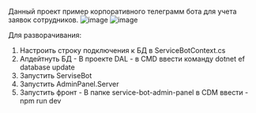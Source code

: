 Данный проект пример корпоративного телеграмм бота для учета заявок сотрудников. 
![image](https://github.com/dexchix/CorporateTelegramBotExample/assets/55812098/73e2fbb3-9b46-4d2a-a004-5cad2c68f82f)
![image](https://github.com/dexchix/CorporateTelegramBotExample/assets/55812098/e9f0e847-1448-42ea-a911-e23385d07b56)


Для разворачивания:
1. Настроить строку подключения к БД в ServiceBotContext.cs
2. Апдейтнуть БД - В проекте DAL - в CMD ввести команду dotnet ef database update
3. Запустить ServiseBot
4. Запустить AdminPanel.Server
5. Запустить фронт - В папке service-bot-admin-panel в CDM ввести - npm run dev
